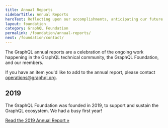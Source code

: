 ```yaml
---
title: Annual Reports
sidebarTitle: Annual Reports
heroText: Reflecting upon our accomplishments, anticipating our future
layout: foundation
category: GraphQL Foundation
permalink: /foundation/annual-reports/
next: /foundation/contact/
---
```


The GraphQL annual reports are a celebration of the ongoing work happening in the GraphQL technical community, the GraphQL Foundation, and our members.

If you have an item you'd like to add to the annual report, please contact [operations@graphql.org](mailto:operations@graphql.org).

## 2019

The GraphQL Foundation was founded in 2019, to support and sustain the GraphQL ecosystem. We had a busy first year!

[Read the 2019 Annual Report »](/foundation/annual-reports/2019/)

